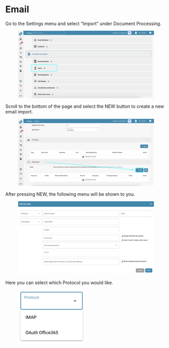 # Email

Go to the Settings menu and select “Import” under Document Processing.

<figure><img src="../../../.gitbook/assets/email1.png" alt=""><figcaption></figcaption></figure>

Scroll to the bottom of the page and select the NEW button to create a new email import.

<figure><img src="../../../.gitbook/assets/email2.png" alt=""><figcaption></figcaption></figure>

After pressing NEW, the following menu will be shown to you.

<figure><img src="../../../.gitbook/assets/email3.png" alt=""><figcaption></figcaption></figure>

Here you can select which Protocol you would like.

<figure><img src="../../../.gitbook/assets/email4.png" alt="" width="207"><figcaption></figcaption></figure>
